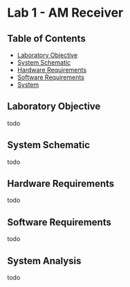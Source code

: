 # Lab 1 - AM Receiver

## Table of Contents
- [Laboratory Objective](#laboratory-objective)
- [System Schematic](#system-schematic)
- [Hardware Requirements](#technology-description)
- [Software Requirements](#technology-description)
- [System](#system-analysis)

## Laboratory Objective
todo

## System Schematic
todo  
## Hardware Requirements
todo
## Software Requirements
todo
## System Analysis
todo


